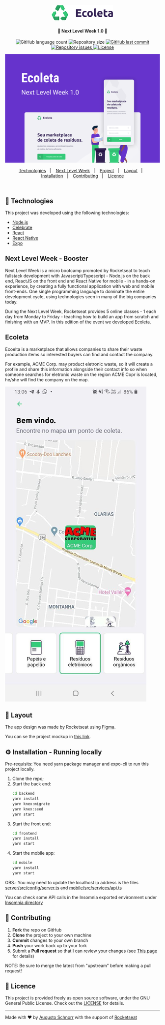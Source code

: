 <h1 align="center">
    <img alt="Ecoleta" title="Ecoleta Logo" src="web/src/assets/logo.svg" width="200px" />
</h1>

<h4 align="center">
  🚀 Next Level Week 1.0 🚀
</h4>
<p align="center">
  <img alt="GitHub language count" src="https://img.shields.io/github/languages/count/Alcsaw/next-level-week-1">

  <img alt="Repository size" src="https://img.shields.io/github/repo-size/Alcsaw/next-level-week-1">
  
  <a href="https://github.com/Alcsaw/next-level-week-1/commits/master">
    <img alt="GitHub last commit" src="https://img.shields.io/github/last-commit/Alcsaw/next-level-week-1">
  </a>

  <a href="https://github.com/Alcsaw/next-level-week-1/issues">
    <img alt="Repository issues" src="https://img.shields.io/github/issues/Alcsaw/next-level-week-1">
  </a>

  <a href="https://github.com/Alcsaw/next-level-week-1/blob/master/LICENSE">
    <img alt="License" src="https://img.shields.io/badge/license-GNU3-brightgreen">
  </a>
  
</p>

![Cover](/readme-images/Ecoleta-Cover.png)

<p align="center">
  <a href="#rocket-technologies">Technologies</a>&nbsp;&nbsp;&nbsp;|&nbsp;&nbsp;&nbsp;
  <a href="#next-level-week---booster">Next Level Week</a>&nbsp;&nbsp;&nbsp;|&nbsp;&nbsp;&nbsp;
  <a href="#ecoleta">Project</a>&nbsp;&nbsp;&nbsp;|&nbsp;&nbsp;&nbsp;
  <a href="#-layout">Layout</a>&nbsp;&nbsp;&nbsp;|&nbsp;&nbsp;&nbsp;
  <a href="#%EF%B8%8F-installation---running-locally">Installation</a>&nbsp;&nbsp;&nbsp;|&nbsp;&nbsp;&nbsp;
  <a href="#-contributing">Contributing</a>&nbsp;&nbsp;&nbsp;|&nbsp;&nbsp;&nbsp;
  <a href="#memo-licence">Licence</a>
</p>

<br>

## :rocket: Technologies

This project was developed using the following technologies:

- [Node.js](https://nodejs.org/en/)
- [Celebrate](https://github.com/arb/celebrate)
- [React](https://reactjs.org)
- [React Native](https://reactnative.dev/)
- [Expo](https://expo.io/)

## Next Level Week - Booster

Next Level Week is a micro bootcamp promoted by Rocketseat to teach fullstack development with Javascript/Typescript - Node.js on the back end, ReactJS on the front end and React Native for mobile - in a hands-on experience, by creating a fully functional application with web and mobile front-ends. One single programming language to dominate the entire development cycle, using technologies seen in many of the big companies today.


During the Next Level Week, Rocketseat provides 5 online classes - 1 each day from Monday to Friday - teaching how to build an app from scratch and finishing with an MVP. In this edition of the event we developed Ecoleta.

## Ecoleta

Ecoelta is a marketplace that allows companies to share their waste production items so interested buyers can find and contact the company.


For example, ACME Corp. may product eletronic waste, so it will create a profile and share this information alongside their contact info so when someone searches for eletronic waste on the region ACME Copr is located, he/she will find the company on the map.

![Searching for eletronic waste](/readme-images/map-mobile.jpg)


## 🔖 Layout

The app design was made by Rocketseat using [Figma](https://figma.com).

You can se the project mockup in [this link](https://www.figma.com/file/9TlOcj6l7D05fZhU12xWT3/Ecoleta-(Booster)).


## ⚙️ Installation - Running locally

Pre-requisits:
You need yarn package manager and expo-cli to run this project locally.

1. Clone the repo;
2. Start the back end:
    ```bash
    cd backend
    yarn install
    yarn knex:migrate
    yarn knex:seed
    yarn start
    ```
3. Start the front end:
    ```bash
    cd frontend
    yarn install
    yarn start
    ```
4. Start the mobile app:
    ```bash
    cd mobile
    yarn install
    yarn start
    ```
    
OBS.: You may need to update the localhost ip address is the files [server/src/config/server.ts](/server/src/config/server.ts) and [mobile/src/services/api.ts](/mobile/src/services/api.ts)


You can check some API calls in the Insomnia exported environment under [Insomnia directory](/Insomnia)


## 🤔 Contributing

 1. **Fork** the repo on GitHub
 2. **Clone** the project to your own machine
 3. **Commit** changes to your own branch
 4. **Push** your work back up to your fork
 5. Submit a **Pull request** so that I can review your changes (see [This page](https://help.github.com/pt/github/collaborating-with-issues-and-pull-requests/creating-a-pull-request) for details)

NOTE: Be sure to merge the latest from "upstream" before making a pull request!

## :memo: Licence

This project is provided freely as open source software, under the GNU General Public
License. Check out the [LICENSE](LICENSE) for details.

---

Made with ♥ by [Augusto Schnorr](https://www.linkedin.com/in/alcsaw/) with the support of [Rocketseat](rocketseat.com.br)
